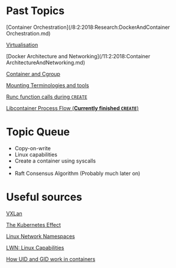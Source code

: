 # Past Topics
[Container Orchestration](/8:2:2018:Research:DockerAndContainer Orchestration.md)

[Virtualisation](/9:2:2018:Research:ContainersAndVirtualisation.md)

[Docker Architecture and Networking](/11:2:2018:Container ArchitectureAndNetworking.md)

[Container and Cgroup](/12:2:2018:LXC.md)

[Mounting Terminologies and tools](/13:2:2018:UsingLibcontainer.md)

[Runc function calls during `CREATE`](19:2:2018:Libcontainer.md)

[Libcontainer Process Flow (**Currently finished `CREATE`**)](/22:2:2018:LibcontinerProcessFlow.md)

# Topic Queue
- Copy-on-write
- Linux capabilities
- Create a container using syscalls
-
- Raft Consensus Algorithm (Probably much later on)



# Useful sources

[VXLan](https://blogs.vmware.com/vsphere/2013/04/vxlan-series-different-components-part-1.html)

[The Kubernetes Effect](https://news.ycombinator.com/item?id=16331757)

[Linux Network Namespaces](https://blog.scottlowe.org/2013/09/04/introducing-linux-network-namespaces/)

[LWN: Linux Capabilities](https://lwn.net/Articles/486306/)

[How UID and GID work in containers](https://medium.com/@mccode/understanding-how-uid-and-gid-work-in-docker-containers-c37a01d01cf)
